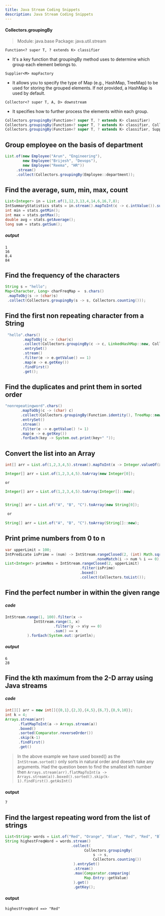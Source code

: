 ```yaml
---
title: Java Stream Coding Snippets
description: Java Stream Coding Snippets
---
```


#### Collectors.groupingBy
> Module: java.base
> Package: java.util.stream

`Function<? super T, ? extends K> classifier`
- It's a key function that groupingBy method uses to determine which group each element
belongs to.

`Supplier<M> mapFactory`
- It allows you to specify the type of Map (e.g., HashMap, TreeMap) to be used for storing the grouped elements.
If not provided, a HashMap is used by default.

`Collector<? super T, A, D> downstream`
- It specifies how to further process the elements within each group.

```java copy
Collectors.groupingBy(Function<? super T, ? extends K> classifier)
Collectors.groupingBy(Function<? super T, ? extends K> classifier, Collector<? super T, A, D> downstream)
Collectors.groupingBy(Function<? super T, ? extends K> classifier, Supplier<M> mapFactory, Collector<? super T, A, D> downstream)
```

## Group employee on the basis of department
```java copy
List.of(new Employee("Arun", "Engineering"), 
        new Employee("Brijesh", "Devops"), 
        new Employee("Reema", "HR"))
     .stream()
     .collect(Collectors.groupingBy(Employee::department));
```
## Find the average, sum, min, max, count
```java copy
List<Integer> in = List.of(1,12,3,13,4,14,6,16,7,8);
IntSummaryStatistics stats = in.stream().mapToInt(c -> c.intValue()).summaryStatistics();
int min = stats.getMin();
int max = stats.getMax();
double avg = stats.getAverage();
long sum = stats.getSum();
```

##### output

```
1
16
8.4
84
```

## Find the frequency of the characters
```java copy
String s = "hello";
Map<Character, Long> charFreqMap =  s.chars()
 .mapToObj(s -> (char)s)
 .collect(Collectors.groupingBy(s -> s, Collectors.counting()));
```

## Find the first non repeating character from a String
```java copy
 "hello".chars()
        .mapToObj(c -> (char)c)
        .collect(Collectors.groupingBy(c -> c, LinkedHashMap::new, Collectors.counting()))
        .entrySet()
        .stream()
        .filter(e -> e.getValue() == 1)
        .map(e -> e.getKey())
        .findFirst()
        .get();
```

## Find the duplicates and print them in sorted order

```java copy
"nonrepeatingword".chars()
       .mapToObj(c -> (char) c)
       .collect(Collectors.groupingBy(Function.identity(), TreeMap::new, Collectors.counting()))
       .entrySet()
       .stream()
       .filter(e -> e.getValue() != 1)
       .map(e -> e.getKey())
       .forEach(key -> System.out.print(key+" "));
```

## Convert the list into an Array

```java copy
int[] arr = List.of(1,2,3,4,5).stream().mapToInt(x -> Integer.valueOf(x)).toArray();

Integer[] arr = List.of(1,2,3,4,5).toArray(new Integer[0]);

or

Integer[] arr = List.of(1,2,3,4,5).toArray(Integer[]::new);


String[] arr = List.of("A", "B", "C").toArray(new String[0]);
 
 or 
 
String[] arr = List.of("A", "B", "C").toArray(String[]::new);
```

## Print prime numbers from 0 to n

```java copy
var upperLimit = 100;
IntPredicate isPrime = (num) -> IntStream.rangeClosed(2, (int) Math.sqrt(num))
                                         .noneMatch(i -> num % i == 0);
List<Integer> primeNos = IntStream.rangeClosed(2, upperLimit)
                                  .filter(isPrime)
                                  .boxed()
                                  .collect(Collectors.toList());
```

## Find the perfect number in within the given range

##### code
```java
IntStream.range(1, 100).filter(x -> 
	         IntStream.range(1, x)
	                  .filter(y -> x%y == 0)
	                  .sum() == x
	      ).forEach(System.out::println);
```

##### output
```
6
28
```

## Find the kth maximum from the 2-D array using Java streams

##### code
```java
int[][] arr = new int[]{{0,1},{2,3},{4,5},{6,7},{8,9,10}};
int k = 4;
Arrays.stream(arr)
      .flatMapToInt(a -> Arrays.stream(a))
      .boxed()
      .sorted(Comparator.reverseOrder())
      .skip(k-1)
      .findFirst()
      .get()
```

> In the above example we have used boxed() as the `IntStream.sorted()` only sorts in natural order and doesn't take any arguments. Had the question been to find the smallest kth number then `Arrays.stream(arr).flatMapToInt(a -> Arrays.stream(a)).boxed().sorted().skip(k-1).findFirst().getAsInt()`

#### output

```
7
```

## Find the largest repeating word from the list of strings

```java
List<String> words = List.of("Red", "Orange", "Blue", "Red", "Red", "Blue", "Blue", "Red", "Red");
String highestFreqWord = words.stream()
							  .collect(
									Collectors.groupingBy(
										s -> s,
										Collectors.counting())
							   ).entrySet()
							   .stream()
							   .max(Comparator.comparing(
									Map.Entry::getValue)
							   ).get()
							   .getKey();
```
#### output

```
highestFreqWord ==> "Red"
```